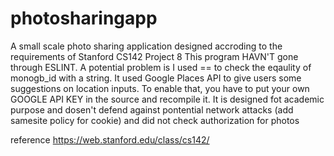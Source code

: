 # photosharingapp
A small scale photo sharing application designed accroding to the requirements of Stanford CS142 Project 8
This program HAVN'T gone through ESLINT. A potential problem is I used == to check the eqaulity of monogb_id with a string.
It used Google Places API to give users some suggestions on location inputs. To enable that, you have to put your own GOOGLE API KEY in the source and recompile it.
It is designed fot academic purpose and dosen't defend against pontential network attacks (add samesite policy for cookie) and did not check authorization for photos

reference https://web.stanford.edu/class/cs142/
